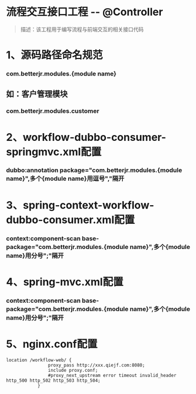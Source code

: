 # 流程交互接口工程 -- @Controller
> 描述：该工程用于编写流程与前端交互的相关接口代码

# 1、源码路径命名规范
### com.betterjr.modules.{module name}

## 如：客户管理模块
### com.betterjr.modules.customer

# 2、workflow-dubbo-consumer-springmvc.xml配置
### dubbo:annotation package="com.betterjr.modules.{module name}",多个{module name}用逗号","隔开

# 3、spring-context-workflow-dubbo-consumer.xml配置
### context:component-scan base-package="com.betterjr.modules.{module name}",多个{module name}用分号";"隔开

# 4、spring-mvc.xml配置
### context:component-scan base-package="com.betterjr.modules.{module name}",多个{module name}用分号";"隔开

# 5、nginx.conf配置
	location /workflow-web/ {
					proxy_pass http://xxx.qiejf.com:8080;
					include proxy.conf;
					#proxy_next_upstream error timeout invalid_header http_500 http_502 http_503 http_504;
				}